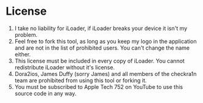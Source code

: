 # License
1. I take no liability for iLoader, if iLoader breaks your device it isn't my problem.
2. Feel free to fork this tool, as long as you keep my logo in the application and are not in the list of prohibited users. You can't change the name either.
3. This license must be included in every copy of iLoader. You cannot redistribute iLoader without it's license.
3. Dora2ios, James Duffy (sorry James) and all members of the checkra1n team are prohibited from using this tool or forking it.
4. You must be subscribed to Apple Tech 752 on YouTube to use this source code in any way.

